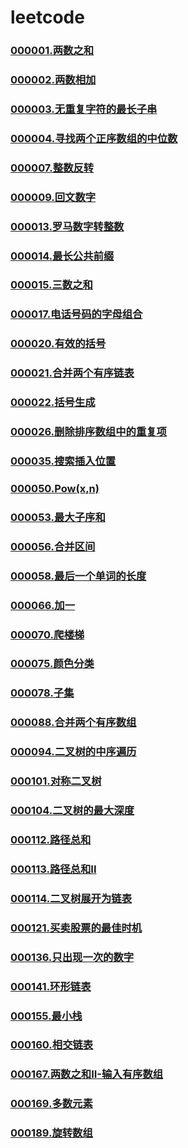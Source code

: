 # leetcode

### [000001.两数之和](https://github.com/vjudge/leetcode/tree/master/000001-000200/000001.两数之和)
### [000002.两数相加](https://github.com/vjudge/leetcode/tree/master/000001-000200/000002.两数相加)
### [000003.无重复字符的最长子串](https://github.com/vjudge/leetcode/tree/master/000001-000200/000003.无重复字符的最长子串)
### [000004.寻找两个正序数组的中位数](https://github.com/vjudge/leetcode/tree/master/000001-000200/000004.寻找两个正序数组的中位数)
### []()
### []()
### [000007.整数反转](https://github.com/vjudge/leetcode/tree/master/000001-000200/000007.整数反转)
### []()
### [000009.回文数字](https://github.com/vjudge/leetcode/tree/master/000001-000200/000009.回文数字)
### []()
### []()
### []()
### [000013.罗马数字转整数](https://github.com/vjudge/leetcode/tree/master/000001-000200/000013.罗马数字转整数)
### [000014.最长公共前缀](https://github.com/vjudge/leetcode/tree/master/000001-000200/000014.最长公共前缀)
### [000015.三数之和](https://github.com/vjudge/leetcode/tree/master/000001-000200/000015.三数之和)
### []()
### [000017.电话号码的字母组合](https://github.com/vjudge/leetcode/tree/master/000001-000200/000017.电话号码的字母组合)
### []()
### []()
### [000020.有效的括号](https://github.com/vjudge/leetcode/tree/master/000001-000200/000020.有效的括号)
### [000021.合并两个有序链表](https://github.com/vjudge/leetcode/tree/master/000001-000200/000021.合并两个有序链表)
### [000022.括号生成](https://github.com/vjudge/leetcode/tree/master/000001-000200/000022.括号生成)
### []()
### [000026.删除排序数组中的重复项](https://github.com/vjudge/leetcode/tree/master/000001-000200/000026.删除排序数组中的重复项)
### []()
### [000035.搜索插入位置](https://github.com/vjudge/leetcode/tree/master/000001-000200/000035.搜索插入位置)
### []()
### [000050.Pow(x,n)](https://github.com/vjudge/leetcode/tree/master/000001-000200/000050.Pow(x,n))
### []()
### [000053.最大子序和](https://github.com/vjudge/leetcode/tree/master/000001-000200/000053.最大子序和)
### []()
### [000056.合并区间](https://github.com/vjudge/leetcode/tree/master/000001-000200/000056.合并区间)
### []()
### []()
### [000058.最后一个单词的长度](https://github.com/vjudge/leetcode/tree/master/000001-000200/000058.最后一个单词的长度)
### []()
### [000066.加一](https://github.com/vjudge/leetcode/tree/master/000001-000200/000066.加一)
### []()
### [000070.爬楼梯](https://github.com/vjudge/leetcode/tree/master/000001-000200/000070.爬楼梯)
### []()
### [000075.颜色分类](https://github.com/vjudge/leetcode/tree/master/000001-000200/000075.颜色分类)
### []()
### [000078.子集](https://github.com/vjudge/leetcode/tree/master/000001-000200/000078.子集)
### []()
### [000088.合并两个有序数组](https://github.com/vjudge/leetcode/tree/master/000001-000200/000088.合并两个有序数组)
### []()
### [000094.二叉树的中序遍历](https://github.com/vjudge/leetcode/tree/master/000001-000200/000094.二叉树的中序遍历)
### []()
### [000101.对称二叉树](https://github.com/vjudge/leetcode/tree/master/000001-000200/000101.对称二叉树)
### []()
### [000104.二叉树的最大深度](https://github.com/vjudge/leetcode/tree/master/000001-000200/000104.二叉树的最大深度)
### []()
### [000112.路径总和](https://github.com/vjudge/leetcode/tree/master/000001-000200/000112.路径总和)
### [000113.路径总和II](https://github.com/vjudge/leetcode/tree/master/000001-000200/000113.路径总和II)
### [000114.二叉树展开为链表](https://github.com/vjudge/leetcode/tree/master/000001-000200/000114.二叉树展开为链表)
### []()
### [000121.买卖股票的最佳时机](https://github.com/vjudge/leetcode/tree/master/000001-000200/000121.买卖股票的最佳时机)
### []()
### [000136.只出现一次的数字](https://github.com/vjudge/leetcode/tree/master/000001-000200/000136.只出现一次的数字)
### []()
### [000141.环形链表](https://github.com/vjudge/leetcode/tree/master/000001-000200/000141.环形链表)
### []()
### [000155.最小栈](https://github.com/vjudge/leetcode/tree/master/000001-000200/000155.最小栈)
### []()
### [000160.相交链表](https://github.com/vjudge/leetcode/tree/master/000001-000200/000160.相交链表)
### []()
### [000167.两数之和II-输入有序数组](https://github.com/vjudge/leetcode/tree/master/000001-000200/000167.两数之和II-输入有序数组)
### []()
### [000169.多数元素](https://github.com/vjudge/leetcode/tree/master/000001-000200/000169.多数元素)
### []()
### [000189.旋转数组](https://github.com/vjudge/leetcode/tree/master/000001-000200/000189.旋转数组)
### []()
